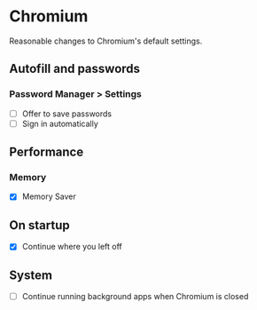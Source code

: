 # Chromium

Reasonable changes to Chromium's default settings.

## Autofill and passwords

### Password Manager > Settings

- [ ] Offer to save passwords
- [ ] Sign in automatically

## Performance

### Memory

- [x] Memory Saver

## On startup

- [x] Continue where you left off

## System

- [ ] Continue running background apps when Chromium is closed
